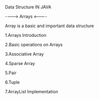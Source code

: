 Data Structure IN JAVA


----> Arrays <----


Array is a basic and important data structure

 1.Arrays Introduction
 
 2.Basic operations on Arrays
 
 3.Associative Array
 
 4.Sparse Array
 
 5.Pair
 
 6.Tuple
 
 7.ArrayList Implementation
